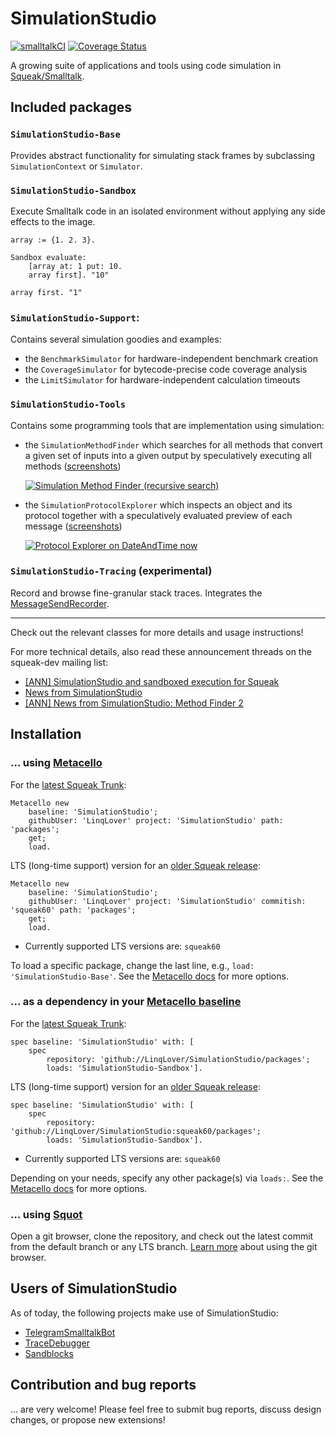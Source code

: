 # SimulationStudio

[![smalltalkCI](https://github.com/LinqLover/SimulationStudio/actions/workflows/main.yml/badge.svg)](https://github.com/LinqLover/SimulationStudio/actions/workflows/main.yml)
[![Coverage Status](https://coveralls.io/repos/github/LinqLover/SimulationStudio/badge.svg)](https://coveralls.io/github/LinqLover/SimulationStudio)

A growing suite of applications and tools using code simulation in [Squeak/Smalltalk](https://squeak.org).

## Included packages

### `SimulationStudio-Base`

Provides abstract functionality for simulating stack frames by subclassing `SimulationContext` or `Simulator`.

### `SimulationStudio-Sandbox`

Execute Smalltalk code in an isolated environment without applying any side effects to the image.

```smalltalk
array := {1. 2. 3}.

Sandbox evaluate:
	[array at: 1 put: 10.
	array first]. "10"

array first. "1"
```

### `SimulationStudio-Support`:

Contains several simulation goodies and examples:

- the `BenchmarkSimulator` for hardware-independent benchmark creation
- the `CoverageSimulator` for bytecode-precise code coverage analysis
- the `LimitSimulator` for hardware-independent calculation timeouts

### `SimulationStudio-Tools`

Contains some programming tools that are implementation using simulation:

- the `SimulationMethodFinder` which searches for all methods that convert a given set of inputs into a given output by speculatively executing all methods ([screenshots](https://github.com/LinqLover/SimulationStudio/pull/61#issue-1379779606))
  
  [![Simulation Method Finder (recursive search)](https://user-images.githubusercontent.com/38782922/191326674-447447aa-f00c-4937-892d-3d060ed688e2.png)](https://github.com/LinqLover/SimulationStudio/pull/61#issue-1379779606)

- the `SimulationProtocolExplorer` which inspects an object and its protocol together with a speculatively evaluated preview of each message ([screenshots](https://github.com/LinqLover/SimulationStudio/pull/39#issue-1090737789))

  [![Protocol Explorer on `DateAndTime now`](https://user-images.githubusercontent.com/38782922/162335500-9ab37f20-d5e5-499a-98ed-a1aa25bad5ed.png)](https://github.com/LinqLover/SimulationStudio/pull/39#issue-1090737789)

### `SimulationStudio-Tracing` (experimental)

Record and browse fine-granular stack traces. Integrates the [MessageSendRecorder](https://github.com/hpi-swa/MessageSendRecorder).

---

Check out the relevant classes for more details and usage instructions!

For more technical details, also read these announcement threads on the squeak-dev mailing list:

- [[ANN] SimulationStudio and sandboxed execution for Squeak](http://forum.world.st/ANN-SimulationStudio-and-sandboxed-execution-for-Squeak-td5127804.html)
- [News from SimulationStudio](http://lists.squeakfoundation.org/pipermail/squeak-dev/2021-November/216964.html)
- [[ANN] News from SimulationStudio: Method Finder 2](https://lists.squeakfoundation.org/pipermail/squeak-dev/2022-September/222244.html)

## Installation

### ... using [Metacello](https://github.com/Metacello/metacello)

For the [latest Squeak Trunk](https://files.squeak.org/trunk/):

```smalltalk
Metacello new
	baseline: 'SimulationStudio';
	githubUser: 'LinqLover' project: 'SimulationStudio' path: 'packages';
	get;
	load.
```

LTS (long-time support) version for an [older Squeak release](https://squeak.org/downloads/#:~:text=History):

```smalltalk
Metacello new
	baseline: 'SimulationStudio';
	githubUser: 'LinqLover' project: 'SimulationStudio' commitish: 'squeak60' path: 'packages';
	get;
	load.
```

- Currently supported LTS versions are: `squeak60`

To load a specific package, change the last line, e.g., `load: 'SimulationStudio-Base'`. See the [Metacello docs](https://github.com/Metacello/metacello/blob/master/docs/MetacelloScriptingAPI.md#load-options) for more options.

### ... as a dependency in your [Metacello baseline](https://github.com/dalehenrich/metacello-work/blob/master/docs/GettingStartedWithGitHub.md#create-baseline)

For the [latest Squeak Trunk](https://files.squeak.org/trunk/):

```smalltalk
spec baseline: 'SimulationStudio' with: [
	spec
		repository: 'github://LinqLover/SimulationStudio/packages';
		loads: 'SimulationStudio-Sandbox'].
```

LTS (long-time support) version for an [older Squeak release](https://squeak.org/downloads/#:~:text=History):

```smalltalk
spec baseline: 'SimulationStudio' with: [
	spec
		repository: 'github://LinqLover/SimulationStudio:squeak60/packages';
		loads: 'SimulationStudio-Sandbox'].
```

- Currently supported LTS versions are: `squeak60`

Depending on your needs, specify any other package(s) via `loads:`. See the [Metacello docs](https://github.com/Metacello/metacello/blob/master/docs/APIReference.md) for more options.

### ... using [Squot](https://github.com/hpi-swa/Squot)

Open a git browser, clone the repository, and check out the latest commit from the default branch or any LTS branch.
[Learn more](https://github.com/hpi-swa/Squot#getting-started-with-an-existing-remote-project) about using the git browser.

## Users of SimulationStudio

As of today, the following projects make use of SimulationStudio:

- [TelegramSmalltalkBot](https://github.com/LinqLover/TelegramSmalltalkBot)
- [TraceDebugger](https://github.com/hpi-swa-lab/squeak-tracedebugger)
- [Sandblocks](https://github.com/hpi-swa/sandblocks)

## Contribution and bug reports

... are very welcome! Please feel free to submit bug reports, discuss design changes, or propose new extensions!
